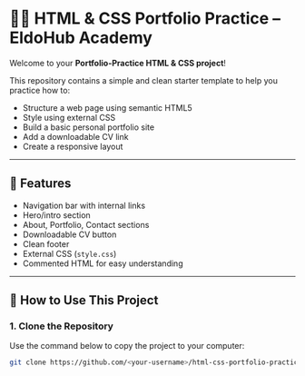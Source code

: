 # 🧑‍💻 HTML & CSS Portfolio Practice – EldoHub Academy

Welcome to your **Portfolio-Practice HTML & CSS project**!

This repository contains a simple and clean starter template to help you practice how to:
- Structure a web page using semantic HTML5
- Style using external CSS
- Build a basic personal portfolio site
- Add a downloadable CV link
- Create a responsive layout

---

## 🌟 Features

- Navigation bar with internal links
- Hero/intro section
- About, Portfolio, Contact sections
- Downloadable CV button
- Clean footer
- External CSS (`style.css`)
- Commented HTML for easy understanding

---

## 🚀 How to Use This Project

### 1. Clone the Repository

Use the command below to copy the project to your computer:

```bash
git clone https://github.com/<your-username>/html-css-portfolio-practice.git

